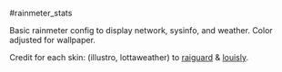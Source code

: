 #rainmeter_stats

Basic rainmeter config to display network, sysinfo, and weather. Color adjusted for wallpaper.

Credit for each skin: (illustro, lottaweather) to [raiguard](https://forum.rainmeter.net/viewtopic.php?t=21496]) & [louisly](https://www.deviantart.com/louisly/art/Lottaweather-1-4-4-847570474).
